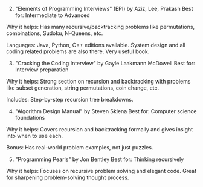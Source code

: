 
2. "Elements of Programming Interviews" (EPI) by Aziz, Lee, Prakash
Best for: Intermediate to Advanced

Why it helps: Has many recursive/backtracking problems like permutations, combinations, Sudoku, N-Queens, etc.

Languages: Java, Python, C++ editions available. System design and all coding related problems are also there. Very useful book.

3. "Cracking the Coding Interview" by Gayle Laakmann McDowell
Best for: Interview preparation

Why it helps: Strong section on recursion and backtracking with problems like subset generation, string permutations, coin change, etc.

Includes: Step-by-step recursion tree breakdowns.

4. "Algorithm Design Manual" by Steven Skiena
Best for: Computer science foundations

Why it helps: Covers recursion and backtracking formally and gives insight into when to use each.

Bonus: Has real-world problem examples, not just puzzles.

5. "Programming Pearls" by Jon Bentley
Best for: Thinking recursively

Why it helps: Focuses on recursive problem solving and elegant code. Great for sharpening problem-solving thought process.


